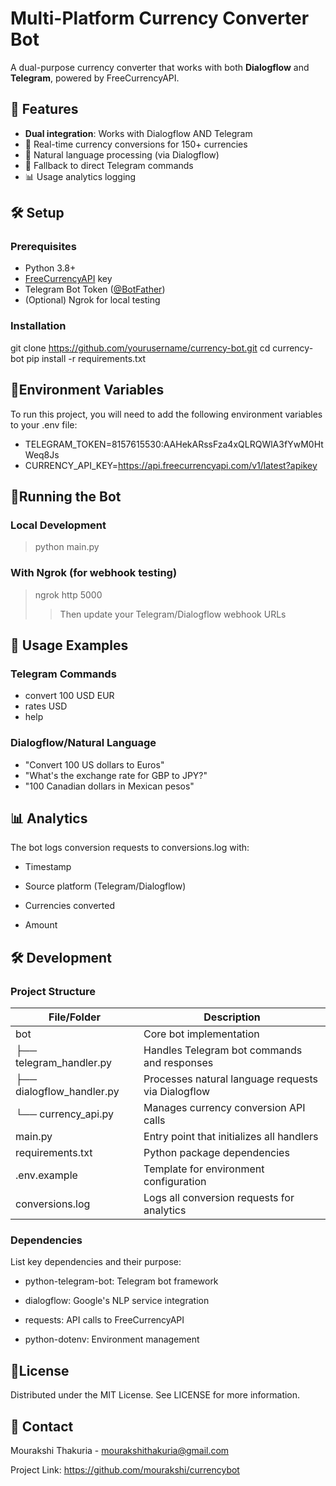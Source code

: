 
# Multi-Platform Currency Converter Bot

A dual-purpose currency converter that works with both **Dialogflow** and **Telegram**, powered by FreeCurrencyAPI.

## 🌟 Features

- **Dual integration**: Works with Dialogflow AND Telegram
- 💱 Real-time currency conversions for 150+ currencies
- 🤖 Natural language processing (via Dialogflow)
- 🔄 Fallback to direct Telegram commands
- 📊 Usage analytics logging

## 🛠 Setup

### Prerequisites
- Python 3.8+
- [FreeCurrencyAPI](https://freecurrencyapi.com) key
- Telegram Bot Token ([@BotFather](https://t.me/BotFather))
- (Optional) Ngrok for local testing

### Installation

git clone https://github.com/yourusername/currency-bot.git
cd currency-bot
pip install -r requirements.txt




## 🚀Environment Variables

To run this project, you will need to add the following environment variables to your .env file:

- TELEGRAM_TOKEN=8157615530:AAHekARssFza4xQLRQWlA3fYwM0HtWeq8Js
- CURRENCY_API_KEY=https://api.freecurrencyapi.com/v1/latest?apikey




## 🏃Running the Bot

### Local Development
>python main.py

### With Ngrok (for webhook testing)
>ngrok http 5000
>>Then update your Telegram/Dialogflow webhook URLs

## 📝 Usage Examples

### Telegram Commands
- convert 100 USD EUR
- rates USD
- help

### Dialogflow/Natural Language
- "Convert 100 US dollars to Euros"
- "What's the exchange rate for GBP to JPY?"
- "100 Canadian dollars in Mexican pesos"
## 📊 Analytics

The bot logs conversion requests to conversions.log with:

- Timestamp

- Source platform (Telegram/Dialogflow)

- Currencies converted

- Amount
## 🛠 Development

### Project Structure

| File/Folder |	Description |
|-------------|-------------|
|bot|	Core bot implementation|
|├── telegram_handler.py|	Handles Telegram bot commands and responses|
|├── dialogflow_handler.py|	Processes natural language requests via Dialogflow|
|└── currency_api.py|	Manages currency conversion API calls|
|main.py|	Entry point that initializes all handlers|
|requirements.txt|	Python package dependencies|
|.env.example|	Template for environment configuration|
|conversions.log|	Logs all conversion requests for analytics|


### Dependencies
List key dependencies and their purpose:

- python-telegram-bot: Telegram bot framework

- dialogflow: Google's NLP service integration

- requests: API calls to FreeCurrencyAPI

- python-dotenv: Environment management
## 📄License

Distributed under the MIT License. See LICENSE for more information.


## 📧 Contact

Mourakshi Thakuria - mourakshithakuria@gmail.com

Project Link: https://github.com/mourakshi/currencybot

